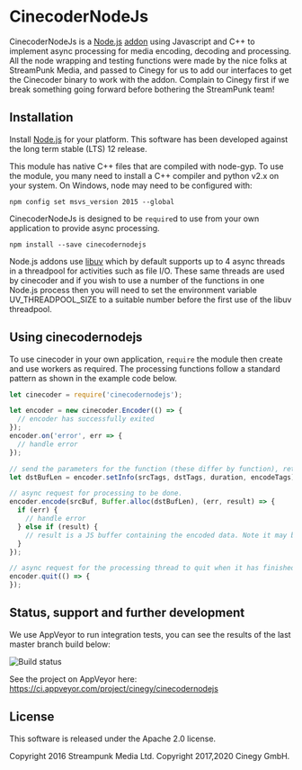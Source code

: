 # CinecoderNodeJs

CinecoderNodeJs is a [Node.js](http://nodejs.org/) [addon](http://nodejs.org/api/addons.html) using Javascript and C++ to implement async processing for media encoding, decoding and processing. All the node wrapping and testing functions were made by the nice folks at StreamPunk Media, and passed to Cinegy for us to add our interfaces to get the Cinecoder binary to work with the addon. Complain to Cinegy first if we break something going forward before bothering the StreamPunk team!

## Installation

Install [Node.js](http://nodejs.org/) for your platform. This software has been developed against the long term stable (LTS) 12 release.

This module has native C++ files that are compiled with node-gyp. To use the module, you many need to install a C++ compiler and python v2.x on your system. On Windows, node may need to be configured with:

    npm config set msvs_version 2015 --global

CinecoderNodeJs is designed to be `require`d to use from your own application to provide async processing.

    npm install --save cinecodernodejs

Node.js addons use [libuv](http://libuv.org/) which by default supports up to 4 async threads in a threadpool for activities such as file I/O. These same threads are used by cinecoder and if you wish to use a number of the functions in one Node.js process then you will need to set the environment variable UV_THREADPOOL_SIZE to a suitable number before the first use of the libuv threadpool.

## Using cinecodernodejs

To use cinecoder in your own application, `require` the module then create and use workers as required.  The processing functions follow a standard pattern as shown in the example code below.

```javascript
let cinecoder = require('cinecodernodejs');

let encoder = new cinecoder.Encoder(() => {
  // encoder has successfully exited
});
encoder.on('error', err => {
  // handle error
});

// send the parameters for the function (these differ by function), return value is suggested result buffer size
let dstBufLen = encoder.setInfo(srcTags, dstTags, duration, encodeTags);

// async request for processing to be done.
encoder.encode(srcBuf, Buffer.alloc(dstBufLen), (err, result) => {
  if (err) {
    // handle error
  } else if (result) {
    // result is a JS buffer containing the encoded data. Note it may be a different size to dstBuf
  }
});

// async request for the processing thread to quit when it has finished the latest request
encoder.quit(() => {
});
```
## Status, support and further development

We use AppVeyor to run integration tests, you can see the results of the last master branch build below:

![Build status](https://ci.appveyor.com/api/projects/status/nmy0sb6yceb8ub9p/branch/master?svg=true)

See the project on AppVeyor here: https://ci.appveyor.com/project/cinegy/cinecodernodejs

## License

This software is released under the Apache 2.0 license.

Copyright 2016 Streampunk Media Ltd.
Copyright 2017,2020 Cinegy GmbH.
